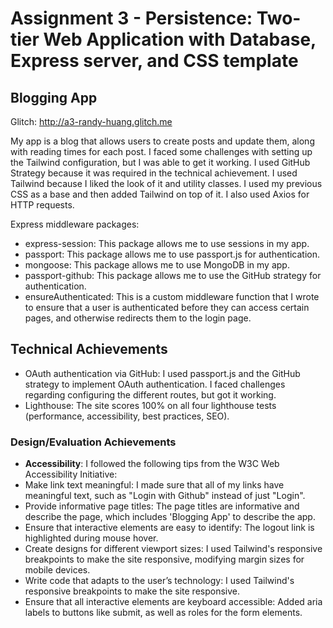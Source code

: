 Assignment 3 - Persistence: Two-tier Web Application with Database, Express server, and CSS template
===
## Blogging App

Glitch: http://a3-randy-huang.glitch.me

My app is a blog that allows users to create posts and update them, along with reading times for each post. I faced some challenges with setting up the Tailwind configuration, but I was able to get it working. I used GitHub Strategy because it was required in the technical achievement. I used Tailwind because I liked the look of it and utility classes. I used my previous CSS as a base and then added Tailwind on top of it. I also used Axios for HTTP requests.

Express middleware packages:
- express-session: This package allows me to use sessions in my app.
- passport: This package allows me to use passport.js for authentication.
- mongoose: This package allows me to use MongoDB in my app.
- passport-github: This package allows me to use the GitHub strategy for authentication.
- ensureAuthenticated: This is a custom middleware function that I wrote to ensure that a user is authenticated before they can access certain pages, and otherwise redirects them to the login page.

## Technical Achievements
- OAuth authentication via GitHub: I used passport.js and the GitHub strategy to implement OAuth authentication. I faced challenges regarding configuring the different routes, but got it working.
- Lighthouse: The site scores 100% on all four lighthouse tests (performance, accessibility, best practices, SEO).

### Design/Evaluation Achievements
- **Accessibility**: I followed the following tips from the W3C Web Accessibility Initiative:
- Make link text meaningful: I made sure that all of my links have meaningful text, such as "Login with Github" instead of just "Login".
- Provide informative page titles: The page titles are informative and describe the page, which includes 'Blogging App' to describe the app.
- Ensure that interactive elements are easy to identify: The logout link is highlighted during mouse hover.
- Create designs for different viewport sizes: I used Tailwind's responsive breakpoints to make the site responsive, modifying margin sizes for mobile devices.
- Write code that adapts to the user’s technology: I used Tailwind's responsive breakpoints to make the site responsive.
- Ensure that all interactive elements are keyboard accessible: Added aria labels to buttons like submit, as well as roles for the form elements.

